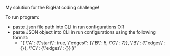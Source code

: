My solution for the BigHat coding challenge!

To run program:
- paste .json file path into CLI in run configurations
  OR
- paste JSON object into CLI in run configurations using the following format:
  - "{ \\"A\": {\\"start\\": true, \\"edges\\": {\\"B\\": 5, \\"C\\": 7}}, \\"B\\": {\\"edges\\": {}}, \\"C\\": {\\"edges\\": {}} }"
